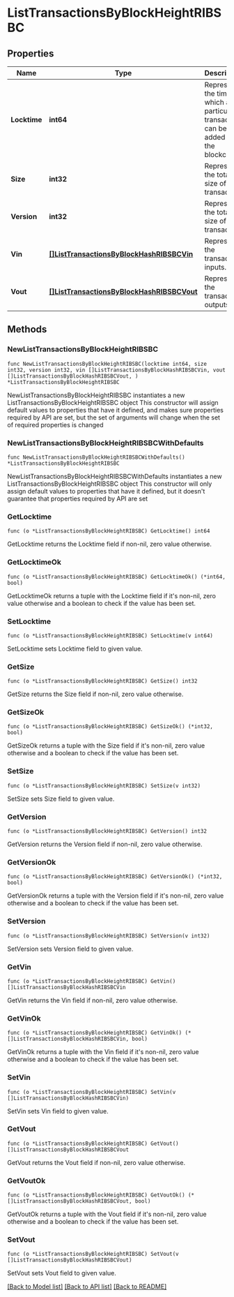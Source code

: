 # ListTransactionsByBlockHeightRIBSBC

## Properties

Name | Type | Description | Notes
------------ | ------------- | ------------- | -------------
**Locktime** | **int64** | Represents the time at which a particular transaction can be added to the blockchain. | 
**Size** | **int32** | Represents the total size of this transaction. | 
**Version** | **int32** | Represents the total size of this transaction. | 
**Vin** | [**[]ListTransactionsByBlockHashRIBSBCVin**](ListTransactionsByBlockHashRIBSBCVin.md) | Represents the transaction inputs. | 
**Vout** | [**[]ListTransactionsByBlockHashRIBSBCVout**](ListTransactionsByBlockHashRIBSBCVout.md) | Represents the transaction outputs. | 

## Methods

### NewListTransactionsByBlockHeightRIBSBC

`func NewListTransactionsByBlockHeightRIBSBC(locktime int64, size int32, version int32, vin []ListTransactionsByBlockHashRIBSBCVin, vout []ListTransactionsByBlockHashRIBSBCVout, ) *ListTransactionsByBlockHeightRIBSBC`

NewListTransactionsByBlockHeightRIBSBC instantiates a new ListTransactionsByBlockHeightRIBSBC object
This constructor will assign default values to properties that have it defined,
and makes sure properties required by API are set, but the set of arguments
will change when the set of required properties is changed

### NewListTransactionsByBlockHeightRIBSBCWithDefaults

`func NewListTransactionsByBlockHeightRIBSBCWithDefaults() *ListTransactionsByBlockHeightRIBSBC`

NewListTransactionsByBlockHeightRIBSBCWithDefaults instantiates a new ListTransactionsByBlockHeightRIBSBC object
This constructor will only assign default values to properties that have it defined,
but it doesn't guarantee that properties required by API are set

### GetLocktime

`func (o *ListTransactionsByBlockHeightRIBSBC) GetLocktime() int64`

GetLocktime returns the Locktime field if non-nil, zero value otherwise.

### GetLocktimeOk

`func (o *ListTransactionsByBlockHeightRIBSBC) GetLocktimeOk() (*int64, bool)`

GetLocktimeOk returns a tuple with the Locktime field if it's non-nil, zero value otherwise
and a boolean to check if the value has been set.

### SetLocktime

`func (o *ListTransactionsByBlockHeightRIBSBC) SetLocktime(v int64)`

SetLocktime sets Locktime field to given value.


### GetSize

`func (o *ListTransactionsByBlockHeightRIBSBC) GetSize() int32`

GetSize returns the Size field if non-nil, zero value otherwise.

### GetSizeOk

`func (o *ListTransactionsByBlockHeightRIBSBC) GetSizeOk() (*int32, bool)`

GetSizeOk returns a tuple with the Size field if it's non-nil, zero value otherwise
and a boolean to check if the value has been set.

### SetSize

`func (o *ListTransactionsByBlockHeightRIBSBC) SetSize(v int32)`

SetSize sets Size field to given value.


### GetVersion

`func (o *ListTransactionsByBlockHeightRIBSBC) GetVersion() int32`

GetVersion returns the Version field if non-nil, zero value otherwise.

### GetVersionOk

`func (o *ListTransactionsByBlockHeightRIBSBC) GetVersionOk() (*int32, bool)`

GetVersionOk returns a tuple with the Version field if it's non-nil, zero value otherwise
and a boolean to check if the value has been set.

### SetVersion

`func (o *ListTransactionsByBlockHeightRIBSBC) SetVersion(v int32)`

SetVersion sets Version field to given value.


### GetVin

`func (o *ListTransactionsByBlockHeightRIBSBC) GetVin() []ListTransactionsByBlockHashRIBSBCVin`

GetVin returns the Vin field if non-nil, zero value otherwise.

### GetVinOk

`func (o *ListTransactionsByBlockHeightRIBSBC) GetVinOk() (*[]ListTransactionsByBlockHashRIBSBCVin, bool)`

GetVinOk returns a tuple with the Vin field if it's non-nil, zero value otherwise
and a boolean to check if the value has been set.

### SetVin

`func (o *ListTransactionsByBlockHeightRIBSBC) SetVin(v []ListTransactionsByBlockHashRIBSBCVin)`

SetVin sets Vin field to given value.


### GetVout

`func (o *ListTransactionsByBlockHeightRIBSBC) GetVout() []ListTransactionsByBlockHashRIBSBCVout`

GetVout returns the Vout field if non-nil, zero value otherwise.

### GetVoutOk

`func (o *ListTransactionsByBlockHeightRIBSBC) GetVoutOk() (*[]ListTransactionsByBlockHashRIBSBCVout, bool)`

GetVoutOk returns a tuple with the Vout field if it's non-nil, zero value otherwise
and a boolean to check if the value has been set.

### SetVout

`func (o *ListTransactionsByBlockHeightRIBSBC) SetVout(v []ListTransactionsByBlockHashRIBSBCVout)`

SetVout sets Vout field to given value.



[[Back to Model list]](../README.md#documentation-for-models) [[Back to API list]](../README.md#documentation-for-api-endpoints) [[Back to README]](../README.md)


